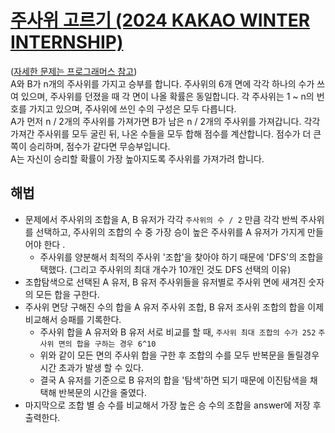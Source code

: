 # [주사위 고르기 (2024 KAKAO WINTER INTERNSHIP)](https://github.com/malvr00/Java-algorithm/blob/master/programmers/level3/stap1/src/Main.java)

([자세한 문제는 프로그래머스 참고](https://school.programmers.co.kr/learn/courses/30/lessons/258709)) <br/>
A와 B가 n개의 주사위를 가지고 승부를 합니다. 주사위의 6개 면에 각각 하나의 수가 쓰여 있으며, 주사위를 던졌을 때 각 면이 나올 확률은 동일합니다. 각 주사위는 1 ~ n의 번호를 가지고 있으며, 주사위에 쓰인 수의 구성은 모두 다릅니다.<br/>
A가 먼저 n / 2개의 주사위를 가져가면 B가 남은 n / 2개의 주사위를 가져갑니다. 각각 가져간 주사위를 모두 굴린 뒤, 나온 수들을 모두 합해 점수를 계산합니다. 점수가 더 큰 쪽이 승리하며, 점수가 같다면 무승부입니다.<br/>
A는 자신이 승리할 확률이 가장 높아지도록 주사위를 가져가려 합니다.<br/>
  
## 해법
* 문제에서 주사위의 조합을 A, B 유저가 각각 `주사위의 수 / 2` 만큼 각각 반씩 주사위를 선택하고, 주사위의 조합의 수 중 가장 승이 높은 주사위를 A 유저가 가지게 만들어야 한다 .
  * 주사위를 양분해서 최적의 주사위 '조합'을 찾아야 하기 때문에 'DFS'의 조합을 택했다. (그리고 주사위의 최대 개수가 10개인 것도 DFS 선택의 이유)
* 조합탐색으로 선택된 A 유저, B 유저 주사위들을 유저별로 주사위 면에 새겨진 숫자의 모든 합을 구한다.
* 주사위 면당 구해진 수의 합을 A 유저 주사위 조합, B 유저 조사위 조합의 합을 이제 비교해서 승패를 기록한다.
  * 주사위 합을 A 유저와 B 유저 서로 비교를 할 때, `주사위 최대 조합의 수가 252` `주사위 면의 합을 구하는 경우 6^10`
  * 위와 같이 모든 면의 주사위 합을 구한 후 조합의 수를 모두 반복문을 돌릴경우 시간 초과가 발생 할 수 있다.
  * 결국 A 유저를 기준으로 B 유저의 합을 '탐색'하면 되기 때문에 이진탐색을 채택해 반복문의 시간을 줄였다.
* 마지막으로 조합 별 승 수를 비교해서 가장 높은 승 수의 조합을 answer에 저장 후 출력한다.
